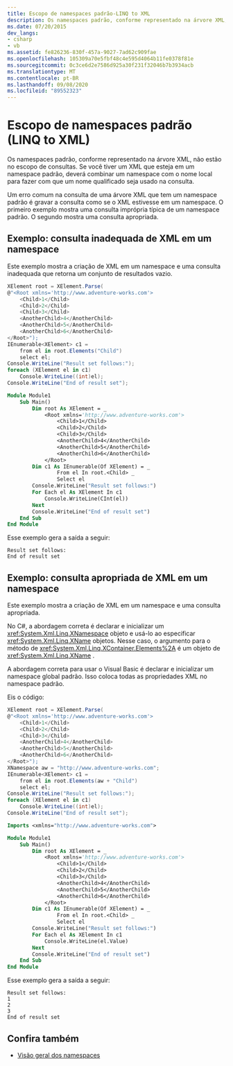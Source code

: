 ```yaml
---
title: Escopo de namespaces padrão-LINQ to XML
description: Os namespaces padrão, conforme representado na árvore XML, não estão no escopo de consultas. Aqui estão as maneiras adequadas e inadequadas de consultá-las.
ms.date: 07/20/2015
dev_langs:
- csharp
- vb
ms.assetid: fe826236-830f-457a-9027-7ad62c909fae
ms.openlocfilehash: 105309a70e5fbf48c4e595d4064b11fe0378f81e
ms.sourcegitcommit: 0c3ce6d2e7586d925a30f231f32046b7b3934acb
ms.translationtype: MT
ms.contentlocale: pt-BR
ms.lasthandoff: 09/08/2020
ms.locfileid: "89552323"
---
```

# <a name="scope-of-default-namespaces-linq-to-xml"></a>Escopo de namespaces padrão (LINQ to XML)

Os namespaces padrão, conforme representado na árvore XML, não estão no escopo de consultas. Se você tiver um XML que esteja em um namespace padrão, deverá combinar um namespace com o nome local para fazer com que um nome qualificado seja usado na consulta.

Um erro comum na consulta de uma árvore XML que tem um namespace padrão é gravar a consulta como se o XML estivesse em um namespace. O primeiro exemplo mostra uma consulta imprópria típica de um namespace padrão. O segundo mostra uma consulta apropriada.

## <a name="example-improper-query-of-xml-in-a-namespace"></a>Exemplo: consulta inadequada de XML em um namespace

Este exemplo mostra a criação de XML em um namespace e uma consulta inadequada que retorna um conjunto de resultados vazio.

```csharp
XElement root = XElement.Parse(
@"<Root xmlns='http://www.adventure-works.com'>
    <Child>1</Child>
    <Child>2</Child>
    <Child>3</Child>
    <AnotherChild>4</AnotherChild>
    <AnotherChild>5</AnotherChild>
    <AnotherChild>6</AnotherChild>
</Root>");
IEnumerable<XElement> c1 =
    from el in root.Elements("Child")
    select el;
Console.WriteLine("Result set follows:");
foreach (XElement el in c1)
    Console.WriteLine((int)el);
Console.WriteLine("End of result set");
```

```vb
Module Module1
    Sub Main()
        Dim root As XElement = _
            <Root xmlns='http://www.adventure-works.com'>
                <Child>1</Child>
                <Child>2</Child>
                <Child>3</Child>
                <AnotherChild>4</AnotherChild>
                <AnotherChild>5</AnotherChild>
                <AnotherChild>6</AnotherChild>
            </Root>
        Dim c1 As IEnumerable(Of XElement) = _
                From el In root.<Child> _
                Select el
        Console.WriteLine("Result set follows:")
        For Each el As XElement In c1
            Console.WriteLine(CInt(el))
        Next
        Console.WriteLine("End of result set")
    End Sub
End Module
```

Esse exemplo gera a saída a seguir:

```output
Result set follows:
End of result set
```

## <a name="example--proper-query-of-xml-in-a-namespace"></a>Exemplo: consulta apropriada de XML em um namespace

Este exemplo mostra a criação de XML em um namespace e uma consulta apropriada.

No C#, a abordagem correta é declarar e inicializar um <xref:System.Xml.Linq.XNamespace> objeto e usá-lo ao especificar <xref:System.Xml.Linq.XName> objetos. Nesse caso, o argumento para o método de <xref:System.Xml.Linq.XContainer.Elements%2A> é um objeto de <xref:System.Xml.Linq.XName> .

A abordagem correta para usar o Visual Basic é declarar e inicializar um namespace global padrão. Isso coloca todas as propriedades XML no namespace padrão.

Eis o código:

```csharp
XElement root = XElement.Parse(
@"<Root xmlns='http://www.adventure-works.com'>
    <Child>1</Child>
    <Child>2</Child>
    <Child>3</Child>
    <AnotherChild>4</AnotherChild>
    <AnotherChild>5</AnotherChild>
    <AnotherChild>6</AnotherChild>
</Root>");
XNamespace aw = "http://www.adventure-works.com";
IEnumerable<XElement> c1 =
    from el in root.Elements(aw + "Child")
    select el;
Console.WriteLine("Result set follows:");
foreach (XElement el in c1)
    Console.WriteLine((int)el);
Console.WriteLine("End of result set");
```

```vb
Imports <xmlns="http://www.adventure-works.com">

Module Module1
    Sub Main()
        Dim root As XElement = _
            <Root xmlns='http://www.adventure-works.com'>
                <Child>1</Child>
                <Child>2</Child>
                <Child>3</Child>
                <AnotherChild>4</AnotherChild>
                <AnotherChild>5</AnotherChild>
                <AnotherChild>6</AnotherChild>
            </Root>
        Dim c1 As IEnumerable(Of XElement) = _
                From el In root.<Child> _
                Select el
        Console.WriteLine("Result set follows:")
        For Each el As XElement In c1
            Console.WriteLine(el.Value)
        Next
        Console.WriteLine("End of result set")
    End Sub
End Module
```

Esse exemplo gera a saída a seguir:

```output
Result set follows:
1
2
3
End of result set
```

## <a name="see-also"></a>Confira também

- [Visão geral dos namespaces](namespaces-overview.md)
